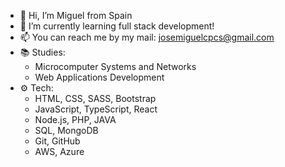 - 👋 Hi, I’m Miguel from Spain
- 🌱 I’m currently learning full stack development!
- 📫 You can reach me by my mail: josemiguelcpcs@gmail.com
- 📚 Studies: 
  - Microcomputer Systems and Networks
  - Web Applications Development
- ⚙ Tech:
    - HTML, CSS, SASS, Bootstrap
    - JavaScript, TypeScript, React
    - Node.js, PHP, JAVA
    - SQL, MongoDB
    - Git, GitHub
    - AWS, Azure
